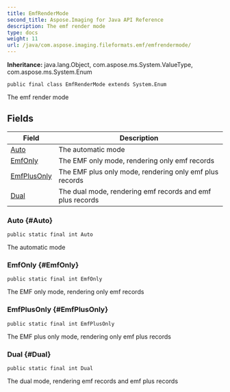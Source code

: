 ```yaml
---
title: EmfRenderMode
second_title: Aspose.Imaging for Java API Reference
description: The emf render mode
type: docs
weight: 11
url: /java/com.aspose.imaging.fileformats.emf/emfrendermode/
---
```

**Inheritance:**
java.lang.Object, com.aspose.ms.System.ValueType, com.aspose.ms.System.Enum
```
public final class EmfRenderMode extends System.Enum
```

The emf render mode
## Fields

| Field | Description |
| --- | --- |
| [Auto](#Auto) | The automatic mode |
| [EmfOnly](#EmfOnly) | The EMF only mode, rendering only emf records |
| [EmfPlusOnly](#EmfPlusOnly) | The EMF plus only mode, rendering only emf plus records |
| [Dual](#Dual) | The dual mode, rendering emf records and emf plus records |
### Auto {#Auto}
```
public static final int Auto
```


The automatic mode

### EmfOnly {#EmfOnly}
```
public static final int EmfOnly
```


The EMF only mode, rendering only emf records

### EmfPlusOnly {#EmfPlusOnly}
```
public static final int EmfPlusOnly
```


The EMF plus only mode, rendering only emf plus records

### Dual {#Dual}
```
public static final int Dual
```


The dual mode, rendering emf records and emf plus records

